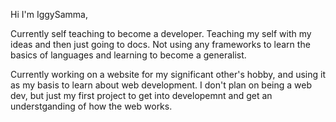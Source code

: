 Hi I'm IggySamma,

Currently self teaching to become a developer.
Teaching my self with my ideas and then just going to docs.
Not using any frameworks to learn the basics of languages and learning to become a generalist.

Currently working on a website for my significant other's hobby, and using it as my basis to learn about web development.
I don't plan on being a web dev, but just my first project to get into developemnt and get an understganding of how the web works.
